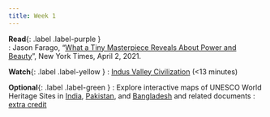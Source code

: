 ```yaml
---
title: Week 1
---
```



**Read**{: .label .label-purple }  
: Jason Farago, “[What a Tiny Masterpiece Reveals About Power and Beauty](https://www.nytimes.com/interactive/2021/04/02/arts/design/shah-jahan-chitarman.html)”, New York Times, April 2, 2021. 

**Watch**{: .label .label-yellow }
: [Indus Valley Civilization](https://www.youtube.com/watch?v=n7ndRwqJYDM) (<13 minutes) 

**Optional**{: .label .label-green }
: Explore interactive maps of UNESCO World Heritage Sites in [India](http://whc.unesco.org/en/statesparties/IN), [Pakistan](http://whc.unesco.org/en/statesparties/pk), and [Bangladesh](http://whc.unesco.org/en/statesparties/bd) and related documents
  : [extra credit](#)

